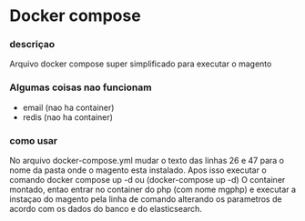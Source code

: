 # Docker compose

### descriçao

Arquivo docker compose super simplificado para executar o magento

 ### Algumas coisas nao funcionam  
 * email (nao ha container)
 * redis (nao ha container)
 
 ### como usar
 
 No arquivo docker-compose.yml mudar o texto das linhas 26 e 47 para o nome da pasta onde o magento esta instalado. Apos isso executar o comando docker compose up -d ou (docker-compose up -d)
 O container montado, entao entrar no container do php (com nome mgphp) e executar a instaçao do magento pela linha de comando alterando os parametros de acordo com os dados do banco e do elasticsearch.
 